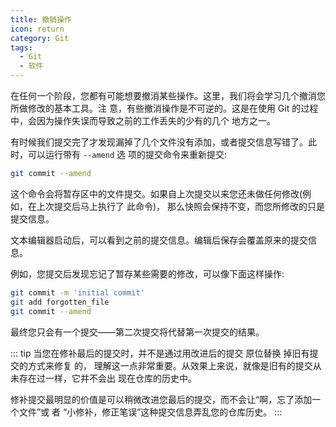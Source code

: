 ```yaml
---
title: 撤销操作
icon: return
category: Git
tags:
  - Git
  - 软件
---
```


在任何一个阶段，您都有可能想要撤消某些操作。这里，我们将会学习几个撤消您所做修改的基本工具。注
意，有些撤消操作是不可逆的。这是在使用 Git 的过程中，会因为操作失误而导致之前的工作丢失的少有的几个
地方之一。

有时候我们提交完了才发现漏掉了几个文件没有添加，或者提交信息写错了。此时，可以运行带有 `--amend` 选
项的提交命令来重新提交:

```sh
git commit --amend
```

这个命令会将暂存区中的文件提交。如果自上次提交以来您还未做任何修改(例如，在上次提交后马上执行了
此命令)， 那么快照会保持不变，而您所修改的只是提交信息。

文本编辑器启动后，可以看到之前的提交信息。编辑后保存会覆盖原来的提交信息。

例如，您提交后发现忘记了暂存某些需要的修改，可以像下面这样操作:

```sh
git commit -m 'initial commit'
git add forgotten_file
git commit --amend
```

最终您只会有一个提交——第二次提交将代替第一次提交的结果。

::: tip
当您在修补最后的提交时，并不是通过用改进后的提交 原位替换 掉旧有提交的方式来修复
的， 理解这一点非常重要。从效果上来说，就像是旧有的提交从未存在过一样，它并不会出
现在仓库的历史中。

修补提交最明显的价值是可以稍微改进您最后的提交，而不会让“啊，忘了添加一个文件”或
者 “小修补，修正笔误”这种提交信息弄乱您的仓库历史。
:::
